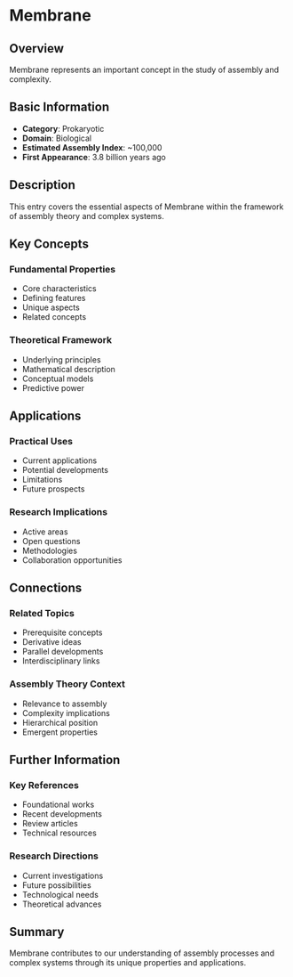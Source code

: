 # Membrane

## Overview

Membrane represents an important concept in the study of assembly and complexity.

## Basic Information

- **Category**: Prokaryotic
- **Domain**: Biological
- **Estimated Assembly Index**: ~100,000
- **First Appearance**: 3.8 billion years ago

## Description

This entry covers the essential aspects of Membrane within the framework of assembly theory and complex systems.

## Key Concepts

### Fundamental Properties
- Core characteristics
- Defining features
- Unique aspects
- Related concepts

### Theoretical Framework
- Underlying principles
- Mathematical description
- Conceptual models
- Predictive power

## Applications

### Practical Uses
- Current applications
- Potential developments
- Limitations
- Future prospects

### Research Implications
- Active areas
- Open questions
- Methodologies
- Collaboration opportunities

## Connections

### Related Topics
- Prerequisite concepts
- Derivative ideas
- Parallel developments
- Interdisciplinary links

### Assembly Theory Context
- Relevance to assembly
- Complexity implications
- Hierarchical position
- Emergent properties

## Further Information

### Key References
- Foundational works
- Recent developments
- Review articles
- Technical resources

### Research Directions
- Current investigations
- Future possibilities
- Technological needs
- Theoretical advances

## Summary

Membrane contributes to our understanding of assembly processes and complex systems through its unique properties and applications.
